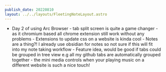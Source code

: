 ```yaml
---
publish_date: 20220810    
layout: ../../layouts/FleetingNoteLayout.astro
---
```

- Day 2 of using Arc Browser
		- tab split screen is quite a game changer
		- as it chromium based all chrome extension still work without any problems
		- Extensions to update css on a website is kinda cool
		- Notes are a thing?! I already use obsidian for notes so not sure if this will fit into my note taking workflow
		- Feature idea, would be good if tabs could be grouped in tree view e.g all my github tabs are automatically grouped together
		- the mini media controls when your playing music on a different website is such a nice touch!
	
